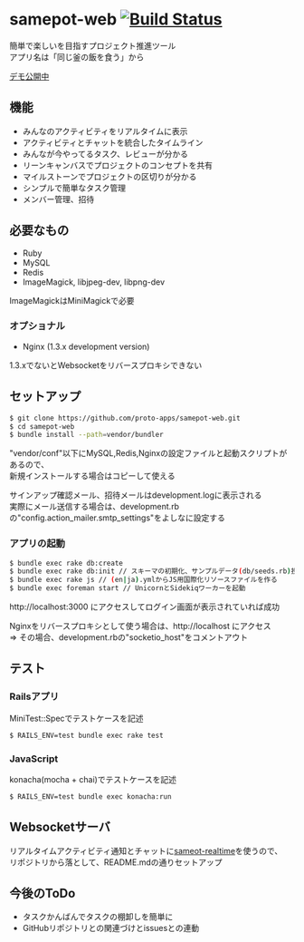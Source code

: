 # samepot-web [![Build Status](https://travis-ci.org/proto-apps/samepot-web.png?branch=master)](https://travis-ci.org/proto-apps/samepot-web)

簡単で楽しいを目指すプロジェクト推進ツール  
アプリ名は「同じ釜の飯を食う」から

[デモ公開中](http://www11114ui.sakura.ne.jp/)


## 機能

* みんなのアクティビティをリアルタイムに表示
* アクティビティとチャットを統合したタイムライン
* みんなが今やってるタスク、レビューが分かる
* リーンキャンバスでプロジェクトのコンセプトを共有
* マイルストーンでプロジェクトの区切りが分かる
* シンプルで簡単なタスク管理
* メンバー管理、招待


## 必要なもの

* Ruby
* MySQL
* Redis
* ImageMagick, libjpeg-dev, libpng-dev

ImageMagickはMiniMagickで必要

### オプショナル

* Nginx (1.3.x development version)

1.3.xでないとWebsocketをリバースプロキシできない


## セットアップ

```sh
$ git clone https://github.com/proto-apps/samepot-web.git
$ cd samepot-web
$ bundle install --path=vendor/bundler
```

"vendor/conf"以下にMySQL,Redis,Nginxの設定ファイルと起動スクリプトがあるので、  
新規インストールする場合はコピーして使える

サインアップ確認メール、招待メールはdevelopment.logに表示される  
実際にメール送信する場合は、development.rbの"config.action_mailer.smtp_settings"をよしなに設定する

### アプリの起動

```sh
$ bundle exec rake db:create
$ bundle exec rake db:init // スキーマの初期化、サンプルデータ(db/seeds.rb)投入
$ bundle exec rake js // (en|ja).ymlからJS用国際化リソースファイルを作る
$ bundle exec foreman start // UnicornとSidekiqワーカーを起動
```

http://localhost:3000 にアクセスしてログイン画面が表示されていれば成功

Nginxをリバースプロキシとして使う場合は、http://localhost にアクセス  
  => その場合、development.rbの"socketio_host"をコメントアウト


## テスト

### Railsアプリ

MiniTest::Specでテストケースを記述

```sh
$ RAILS_ENV=test bundle exec rake test
```

### JavaScript

konacha(mocha + chai)でテストケースを記述

```sh
$ RAILS_ENV=test bundle exec konacha:run
```


## Websocketサーバ

リアルタイムアクティビティ通知とチャットに[sameot-realtime](https://github.com/proto-apps/samepot-realtime)を使うので、  
リポジトリから落として、README.mdの通りセットアップ


## 今後のToDo

* タスクかんばんでタスクの棚卸しを簡単に
* GitHubリポジトリとの関連づけとissuesとの連動
